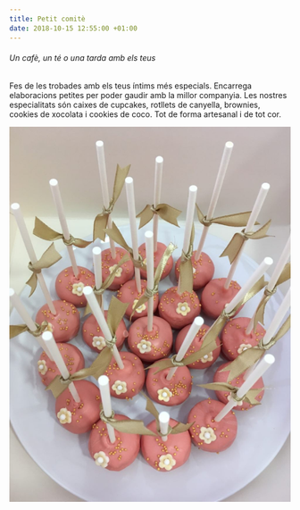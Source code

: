 ```yaml
---
title: Petit comitè
date: 2018-10-15 12:55:00 +01:00
---
```


###### Un cafè, un té o una tarda amb els teus

Fes de les trobades amb els teus íntims més especials. Encarrega elaboracions petites per poder gaudir amb la millor companyia. Les nostres especialitats són caixes de cupcakes, rotllets de canyella, brownies, cookies de xocolata i cookies de coco. Tot de forma artesanal i de tot cor.

![Cake Pops!](/uploads/IMG_5745.JPG "Cake Pops!")
